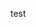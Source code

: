 






























































































test




